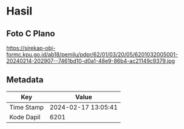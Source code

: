 # Hasil

## Foto C Plano

https://sirekap-obj-formc.kpu.go.id/ab18/pemilu/pdpr/62/01/03/20/05/6201032005001-20240214-202907--7461bd10-d0a1-48e9-86b4-ac21149c9379.jpg


## Metadata

| Key        | Value               |
| ---------- | ------------------- |
| Time Stamp | 2024-02-17 13:05:41 |
| Kode Dapil | 6201                |



